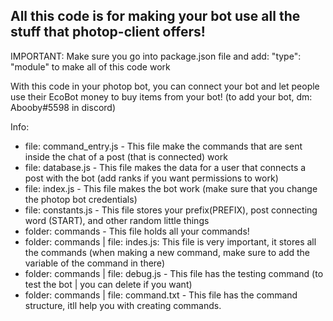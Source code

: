 All this code is for making your bot use all the stuff that photop-client offers! 
-

IMPORTANT: Make sure you go into package.json file and add: "type": "module" to make all of this code work

With this code in your photop bot, you can connect your bot and let people use their EcoBot money to buy items from your bot! (to add your bot, dm: Abooby#5598 in discord)

Info:

- file: command_entry.js - This file make the commands that are sent inside the chat of a post (that is connected) work
- file: database.js - This file makes the data for a user that connects a post with the bot (add ranks if you want permissions to work)
- file: index.js - This file makes the bot work (make sure that you change the photop bot credentials)
- file: constants.js - This file stores your prefix(PREFIX), post connecting word (START), and other random little things
- folder: commands - This file holds all your commands!
- folder: commands | file: indes.js: This file is very important, it stores all the commands (when making a new command, make sure to add the variable of the command in there)
- folder: commands | file: debug.js - This file has the testing command (to test the bot | you can delete if you want)
- folder: commands | file: command.txt - This file has the command structure, itll help you with creating commands.